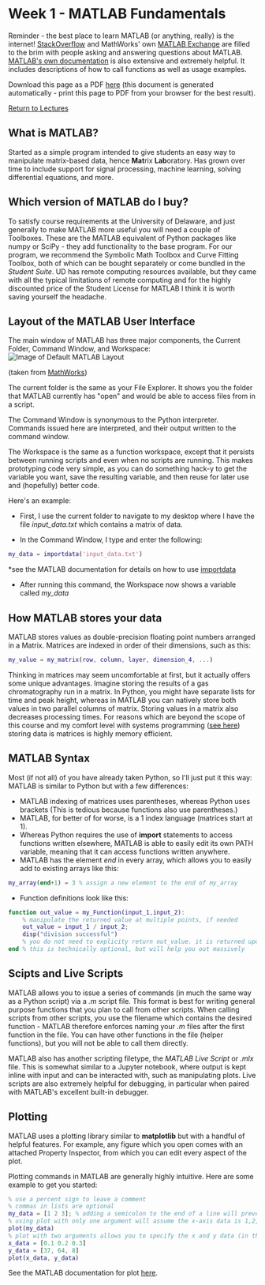 # Week 1 - MATLAB Fundamentals
Reminder - the best place to learn MATLAB (or anything, really) is the internet! [StackOverflow](https://stackoverflow.com) and MathWorks' own [MATLAB Exchange](https://www.mathworks.com/matlabcentral/)
are filled to the brim with people asking and answering questions about MATLAB. [MATLAB's own documentation](https://www.mathworks.com/help/matlab/) is also extensive and extremely helpful.
It includes descriptions of how to call functions as well as usage examples.

Download this page as a PDF [here](https://jacksonburns.github.io/MATLAB-Start-to-Finish/Lectures/Week-1/Week-1.pdf) (this document is generated automatically - print this page to PDF from your browser for the best result).

[Return to Lectures](https://jacksonburns.github.io/MATLAB-Start-to-Finish/Lectures/Lectures-Landing-Page)

## What is MATLAB?
Started as a simple program intended to give students an easy way to manipulate matrix-based data, hence **Mat**rix **Lab**oratory. Has grown over time
to include support for signal processing, machine learning, solving differential equations, and more.

## Which version of MATLAB do I buy?
To satisfy course requirements at the University of Delaware, and just generally to make MATLAB more useful you will need a couple of Toolboxes. These
are the MATLAB equivalent of Python packages like numpy or SciPy - they add functionality to the base program. For our program, we recommend the
Symbolic Math Toolbox and Curve Fitting Toolbox, both of which can be bought separately or come bundled in the *Student Suite*. UD has remote computing
resources available, but they came with all the typical limitations of remote computing and for the highly discounted price of the Student License for
MATLAB I think it is worth saving yourself the headache.

## Layout of the MATLAB User Interface
The main window of MATLAB has three major components, the Current Folder, Command Window, and Workspace:
![Image of Default MATLAB Layout](MATLAB_default_layout.png)

(taken from [MathWorks](https://www.mathworks.com/help/matlab/learn_matlab/desktop.html))

The current folder is the same as your File Explorer. It shows you the folder that MATLAB currently has "open" and would be able to access files from in
a script.

The Command Window is synonymous to the Python interpreter. Commands issued here are interpreted, and their output written to the command window.

The Workspace is the same as a function workspace, except that it persists between running scripts and even when no scripts are running. This makes
prototyping code very simple, as you can do something hack-y to get the variable you want, save the resulting variable, and then reuse for later use and
(hopefully) better code.

Here's an example:

- First, I use the current folder to navigate to my desktop where I have the file *input_data.txt* which contains a matrix of data.

- In the Command Window, I type and enter the following:
```matlab
my_data = importdata('input_data.txt')
```
*see the MATLAB documentation for details on how to use [importdata](https://www.mathworks.com/help/matlab/ref/importdata.html)

- After running this command, the Workspace now shows a variable called *my_data*

## How MATLAB stores your data
MATLAB stores values as double-precision floating point numbers arranged in a Matrix. Matrices are indexed in order of their dimensions, such as this:
```matlab
my_value = my_matrix(row, column, layer, dimension_4, ...)
```
Thinking in matrices may seem uncomfortable at first, but it actually offers some unique advantages. Imagine storing the results of a gas chromatography
run in a matrix. In Python, you might have separate lists for time and peak height, whereas in MATLAB you can natively store both values in two parallel
columns of matrix.
Storing values in a matrix also decreases processing times. For reasons which are beyond the scope of this course and my comfort level with systems
programming ([see here](https://stackoverflow.com/questions/6058139/why-is-matlab-so-fast-in-matrix-multiplication)) storing data is matrices is highly
memory efficient.

## MATLAB Syntax
Most (if not all) of you have already taken Python, so I'll just put it this way: MATLAB is similar to Python but with a few differences:
- MATLAB indexing of matrices uses parentheses, whereas Python uses brackets (This is tedious because functions also use parentheses.)
- MATLAB, for better of for worse, is a 1 index language (matrices start at 1).
- Whereas Python requires the use of **import** statements to access functions written elsewhere, MATLAB is able to easily edit its own PATH variable,
	meaning that it can access functions written anywhere.
- MATLAB has the element *end* in every array, which allows you to easily add to existing arrays like this:
```matlab
my_array(end+1) = 3 % assign a new element to the end of my_array
```
- Function definitions look like this:
```matlab
function out_value = my_Function(input_1,input_2):
	% manipulate the returned value at multiple points, if needed
	out_value = input_1 / input_2;
	disp("division successful")
	% you do not need to explicity return out_value. it is returned upon function completion
end % this is technically optional, but will help you out massively
```

## Scipts and Live Scripts
MATLAB allows you to issue a series of commands (in much the same way as a Python script) via a *.m* script file. This format is best for writing
general purpose functions that you plan to call from other scripts. When calling scripts from other scripts, you use the filename which contains
the desired function - MATLAB therefore enforces naming your *.m* files after the first function in the file. You can have other functions in the
file (helper functions), but you will not be able to call them directly.

MATLAB also has another scripting filetype, the *MATLAB Live Script* or *.mlx* file. This is somewhat similar to a Jupyter notebook, where output
is kept inline with input and can be interacted with, such as manipulating plots.  Live scripts are also extremely helpful for debugging, in particular
when paired with MATLAB's excellent built-in debugger.

## Plotting
MATLAB uses a plotting library similar to **matplotlib** but with a handful of helpful features. For example, any figure which you open comes with an
attached Property Inspector, from which you can edit every aspect of the plot.

Plotting commands in MATLAB are generally highly intuitive. Here are some example to get you started:
```matlab
% use a percent sign to leave a comment
% commas in lists are optional
my_data = [1 2 3]; % adding a semicolon to the end of a line will prevent it from generating output
% using plot with only one argument will assume the x-axis data is 1,2,3... etc.
plot(my_data)
% plot with two arguments allows you to specify the x and y data (in that order)
x_data = [0.1 0.2 0.3]
y_data = [37, 64, 8]
plot(x_data, y_data)
```
See the MATLAB documentation for plot [here](https://www.mathworks.com/help/matlab/ref/plot.html).
